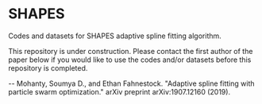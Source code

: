# SHAPES
Codes and datasets for SHAPES adaptive spline fitting algorithm.

This repository is under construction. Please contact the first author of the paper below if you would like to use the codes and/or datasets before this repository is completed.

 -- Mohanty, Soumya D., and Ethan Fahnestock. "Adaptive spline fitting with particle swarm optimization." arXiv preprint arXiv:1907.12160 (2019).
